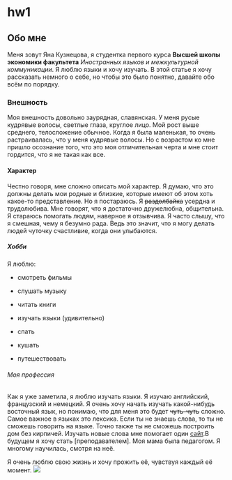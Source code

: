 # hw1
## Обо мне
Меня зовут Яна Кузнецова, я студентка первого курса **Высшей школы экономики факультета** *Иностранных языков и межкультурной коммуникации*. Я люблю языки и хочу изучать. В этой статье я хочу рассказать немного о себе, но чтобы это было понятно, давайте обо всём по порядку.
### Внешность
Моя внешность довольно заурядная, славянская. У меня русые кудрявые волосы, светлые глаза, круглое лицо. Мой рост выше среднего, телосложение обычное. Когда я была маленькая, то очень растраивалась, что у меня кудрявые волосы. Но с возрастом ко мне пришло осознание того, что это моя отличительная черта и мне стоит гордится, что я не такая как все.
#### Характер
Честно говоря, мне сложно описать мой характер. Я думаю, что это должны делать мои родные и близкие, которые имеют об этом хоть какое-то представление. Но я постараюсь. Я ~~раздолбайка~~ усердна и трудолюбива. Мне говорят, что я достаточно дружелюбна, общительна. Я стараюсь помогать людям, наверное я отзывчива. Я часто слышу, что я смешная, чему я безумно рада. Ведь это значит, что я могу делать людей чуточку счастливие, когда они улыбаются.
##### Хобби
Я люблю:
+ смотреть фильмы
- слушать музыку
+ читать книги
- изучать языки (удивительно)
+ спать
- кушать
+ путешествовать
###### Моя профессия
Как я уже заметила, я люблю изучать языки. Я изучаю английский, французский и немецкий. Я очень хочу начать изучать какой-нибудь восточный язык, но понимаю, что для меня это будет ~~чуть-чуть~~ сложно. Самое важное в языках это лексика. Если ты не знаешь слова, то ты не сможешь говорить на языке. Точно также ты не сможешь построить дом без кирпичей. Изучать новые слова мне помогает один [сайт](https://quizlet.com/diagram-showcase).В будущем я хочу стать [преподавателем]. Моя мама была педагогом. Я многому научилась, смотря на неё.

Я очень люблю свою жизнь и хочу прожить её, чувствуя каждый её момент.
![](https://userscontent2.emaze.com/images/18b33b33-fb92-40bd-b729-c7b15971b151/15481cb9f481b47790a1a548a59651df.png)
